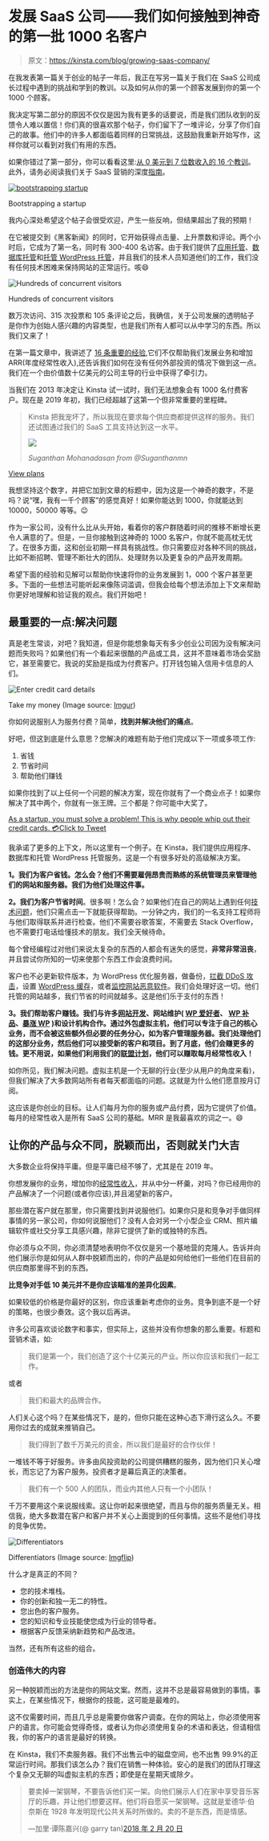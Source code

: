 # 发展 SaaS 公司——我们如何接触到神奇的第一批 1000 名客户

> 原文：<https://kinsta.com/blog/growing-saas-company/>

在我发表第一篇关于创业的帖子一年后，我正在写另一篇关于我们在 SaaS 公司成长过程中遇到的挑战和学到的教训。以及如何从你的第一个顾客发展到你的第一个 1000 个顾客。

我决定写第二部分的原因不仅仅是因为我有更多的话要说，而是我们团队收到的反馈令人难以置信！你们真的很喜欢那个帖子，你们留下了一堆评论，分享了你们自己的故事。他们中的许多人都面临着同样的日常挑战，这鼓励我重新开始写作，这样你就可以看到对我们有用的东西。

如果你错过了第一部分，你可以看看这里:[从 0 美元到 7 位数收入的 16 个教训](https://kinsta.com/blog/bootstrapping-startup/)。此外，请务必阅读我们关于 SaaS 营销的深度[指南](https://kinsta.com/blog/saas-marketing/)。

[![bootstrapping startup](img/e7f71176587008e938f2a707fff6254a.png)](https://kinsta.com/blog/bootstrapping-startup/)

Bootstrapping a startup



我内心深处希望这个帖子会很受欢迎，产生一些反响，但结果超出了我的预期！

在它被提交到《黑客新闻》的同时，它开始获得点击量、上升票数和评论。两个小时后，它成为了第一名，同时有 300-400 名访客。由于我们提供了[应用托管](https://kinsta.com/application-hosting/)、[数据库托管](https://kinsta.com/database-hosting/)和[托管 WordPress 托管](https://kinsta.com/wordpress-hosting/)，并且我们的技术人员知道他们的工作，我们没有任何技术困难来保持网站的正常运行。咳😄

![Hundreds of concurrent visitors](img/45f6cb730e451c232596895cb8366b47.png)

Hundreds of concurrent visitors



数万次访问、315 次投票和 105 条评论之后，我确信，关于公司发展的透明帖子是你作为创始人感兴趣的内容类型，也是我们所有人都可以从中学习的东西。所以我们又来了！

在第一篇文章中，我讲述了 [16 条重要的经验](https://kinsta.com/blog/bootstrapping-startup/),它们不仅帮助我们发展业务和增加 ARR(年度经常性收入),还告诉我们如何在没有任何外部投资的情况下做到这一点。我们在一个由价值数十亿美元的公司主导的行业中获得了牵引力。

当我们在 2013 年决定让 Kinsta 试一试时，我们无法想象会有 1000 名付费客户。现在是 2019 年初，我们已经超越了这第一个但非常重要的里程碑。





> Kinsta 把我宠坏了，所以我现在要求每个供应商都提供这样的服务。我们还试图通过我们的 SaaS 工具支持达到这一水平。
> 
> <footer class="wp-block-kinsta-client-quote__footer">
> 
> ![](img/60f15faa5735bd2437bf9dada5ee9192.png)
> 
> <cite class="wp-block-kinsta-client-quote__cite">Suganthan Mohanadasan from @Suganthanmn</cite></footer>

[View plans](https://kinsta.com/plans/)

我想坚持这个数字，并把它加到文章的标题中，因为这是一个神奇的数字，不是吗？说“嘿，我有一千个顾客”的感觉真好！如果你能达到 1000，你就能达到 10000，50000 等等。😉

作为一家公司，没有什么比从头开始，看着你的客户群随着时间的推移不断增长更令人满意的了。但是，一旦你接触到这神奇的 1000 名客户，你就不能高枕无忧了。在很多方面，这和创业初期一样具有挑战性。你只需要应对各种不同的挑战，比如不断招聘、管理不断壮大的团队、处理财务以及更复杂的产品开发周期。

希望下面的经验和见解可以帮助你快速将你的业务发展到 1，000 个客户甚至更多。下面的一些想法可能听起来像陈词滥调，但我会给每个想法添加上下文来帮助你更好地理解和验证我的观点。我们开始吧！

## 最重要的一点:解决问题

真是老生常谈，对吧？我知道，但是你能想象每天有多少创业公司因为没有解决问题而失败吗？如果他们有一个看起来很酷的产品或工具，这并不意味着市场会奖励它，甚至需要它。我说的奖励是指成为付费客户。打开钱包输入信用卡信息的人们。

![Enter credit card details](img/19b7ce1845263e1af63553b66238f984.png)

Take my money (Image source: [Imgur](https://imgur.com/gallery/eFfmdb3))



你如何说服别人为服务付费？简单，**找到并解决他们的痛点**。

好吧，但这到底是什么意思？您解决的难题有助于他们完成以下一项或多项工作:

1.  省钱
2.  节省时间
3.  帮助他们赚钱

如果你找到了以上任何一个问题的解决方案，现在你就有了一个商业点子！如果你解决了其中两个，你就有一张王牌。三个都是？你可能中大奖了。

[As a startup, you must solve a problem! This is why people whip out their credit cards. 💳Click to Tweet](https://twitter.com/intent/tweet?url=https%3A%2F%2Fkinsta.com%2Fblog%2Fgrowing-saas-company%2F&via=kinsta&text=As+a+startup%2C+you+must+solve+a+problem%21+This+is+why+people+whip+out+their+credit+cards.+%F0%9F%92%B3&hashtags=startups%2CSaaS)

我承诺了更多的上下文，所以这里有一个例子。在 Kinsta，我们提供应用程序、数据库和托管 WordPress 托管服务。这是一个有很多好处的高级解决方案。

**1。我们为客户省钱。怎么会？他们不需要雇佣昂贵而熟练的系统管理员来管理他们的网站和服务器。我们为他们处理这件事。**

**2。我们为客户节省时间**。很多啊！怎么会？如果他们在自己的网站上遇到任何[技术问题](https://kinsta.com/knowledgebase/the-site-is-experiencing-technical-difficulties/)，他们只需点击一下就能获得帮助。一分钟之内，我们的一名支持工程师将与他们取得联系并进行检查。他们不需要谷歌答案，不需要去 Stack Overflow，也不需要打电话给懂技术的朋友。我们全天候待命。

每个曾经编程过对他们来说太复杂的东西的人都会有迷失的感觉，**非常非常沮丧**，并且尝试你所知的一切来使那个东西工作会浪费时间。

客户也不必更新软件版本，为 WordPress 优化服务器，做备份，[拦截 DDoS 攻击](https://kinsta.com/blog/what-is-a-ddos-attack/)，设置 [WordPress 缓存](https://kinsta.com/blog/wordpress-cache/)，或者[监控网站恶意软件](https://kinsta.com/secure-wordpress-hosting/)。我们会处理好这一切。他们托管的网站越多，我们节省的时间就越多。这是他们乐于支付的东西！

**3。我们帮助客户赚钱。我们与许多[网站开发](https://kinsta.com/partners/codeable/)、网站维护( [WP 爱好者](https://kinsta.com/agency-directory/wp-buffs/)、 [WP 补品](https://kinsta.com/agency-directory/wp-tonic/)、[暴涨 WP](https://kinsta.com/agency-directory/skyrocketwp/) )和设计机构合作。通过外包虚拟主机，他们可以专注于自己的核心业务，而不会被这些额外但必要的任务分心，如为客户管理服务器。我们处理他们的这部分业务，然后他们可以接受新的客户和项目。到了月底，他们会赚更多的钱。更不用说，如果他们利用我们的[联盟计划](https://kinsta.com/affiliates/)，他们可以赚取每月经常性收入！**

如你所见，我们解决问题。虚拟主机是一个无聊的行业(至少从用户的角度来看)，但我们解决了大多数网站所有者每天都面临的问题。这就是为什么他们愿意按月订阅。

这应该是你创业的目标。让人们每月为你的服务或产品付费，因为它提供了价值。每月的经常性收入是所有 SaaS 公司的基础。MRR 是我最喜欢的词之一。😄

## 让你的产品与众不同，脱颖而出，否则就关门大吉

大多数企业将保持平庸。但是平庸已经不够了，尤其是在 2019 年。

你想发展你的业务，增加你的[经常性收入](https://kinsta.com/blog/recurring-revenue-model/)，并从中分一杯羹，对吗？你已经用你的产品解决了一个问题(或者你应该),并且渴望新的客户。

那些潜在客户就在那里，你只需要找到并说服他们。如果你只是和竞争对手做同样事情的另一家公司，你如何说服他们？没有人会对另一个小型企业 CRM、照片编辑软件或社交分享工具感兴趣，除非它提供了新的或独特的东西。

你必须与众不同，你必须清楚地表明你不仅仅是另一个基地营的克隆人。告诉并向他们展示你是如何从人群中脱颖而出的，你的产品是如何给他们一些他们在目前的供应商那里得不到的东西。

**比竞争对手低 10 美元并不是你应该瞄准的差异化因素**。

如果较低的价格是你最好的区别，你应该重新考虑你的业务。竞争到底不是一个好的策略，也很少奏效。这个我以后再讲。

许多公司喜欢谈论数字和事实，但实际上，这些并没有你想象的那么重要。标题和营销术语，如:

> 我们是第一个，我们创造了这个十亿美元的产业。所以你应该和我们一起工作。

或者

> 我们和最大的品牌合作。

人们关心这个吗？在某些情况下，是的，但你只能在这种心态下滑行这么久。不要用你过去的成就来推销自己。

> 我们得到了数千万美元的资金，所以我们是最好的合作伙伴！

一堆钱不等于好服务。许多由风投资助的公司提供糟糕的服务，因为他们只关心增长，而忘记了为客户服务。投资者才是幕后真正的决策者。

> 我们有一个 500 人的团队，而业内其他人只有一个小团队！

千万不要用这个来说服线索。这让你听起来很绝望，而且与你的服务质量无关。相信我，绝大多数潜在客户和客户并不关心上面提到的任何事情。这些不是他们寻找的竞争优势。

![Differentiators](img/cb2bdfb447096be7c19cec2692b4401e.png)

Differentiators (Image source: [Imgflip](https://imgflip.com/i/2qp1mc))



什么才是真正的不同？

*   您的技术堆栈。
*   你的创新和独一无二的特性。
*   您出色的客户服务。
*   您的知识和专业技能使您成为行业的领导者。
*   根据客户反馈采纳新趋势和产品改进。

当然，还有所有这些的组合。

### 创造伟大的内容

另一种脱颖而出的方法是你的网站文案。然而，这并不总是最容易做到的事情。事实上，在某些情况下，根据你的技能，这可能是最难的。

这不仅需要时间，而且几乎总是需要你做客户调查。在你的网站上，你必须使用客户的语言。你可能会觉得奇怪，或者认为你必须使用复杂的术语和表达，但请相信我，你的客户的语言是最好的转换。

在 Kinsta，我们不卖服务器。我们不出售云中的磁盘空间，也不出售 99.9%的正常运行时间。那我们该怎么办？我们在销售一种体验。安心的是我们的团队打理这个复杂又无聊的叫虚拟主机的东西；即使是在星期天或除夕。

> 要卖掉一架钢琴，不要告诉他们买一架。向他们展示人们在家中享受音乐客厅的乐趣，并让他们想要这样。他们将自愿买一架钢琴。这就是爱德华·伯奈斯在 1928 年发明现代公共关系时所做的。卖的不是东西，而是情感。
> 
> —加里·谭陈嘉兴(@ garry tan)[2018 年 2 月 20 日](https://twitter.com/garrytan/status/965803207002750976?ref_src=twsrc%5Etfw)